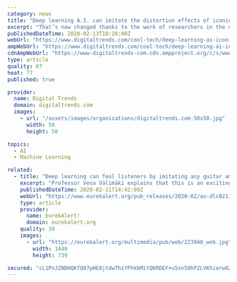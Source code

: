 ```yaml
---
category: news
title: "Deep learning A.I. can imitate the distortion effects of iconic guitar gods"
excerpt: "That’s now changed thanks to the work of researchers in the department of signal processing and acoustics at Finland’s Aalto University. Using deep learning artificial intelligence (A.I.), they have created a neural network for guitar distortion modeling that, for the first time, can fool blind-test listeners into thinking it’s the ..."
publishedDateTime: 2020-02-13T18:28:00Z
webUrl: "https://www.digitaltrends.com/cool-tech/deep-learning-ai-iconic-guitar-amps/"
ampWebUrl: "https://www.digitaltrends.com/cool-tech/deep-learning-ai-iconic-guitar-amps/?amp"
cdnAmpWebUrl: "https://www-digitaltrends-com.cdn.ampproject.org/c/s/www.digitaltrends.com/cool-tech/deep-learning-ai-iconic-guitar-amps/?amp"
type: article
quality: 67
heat: 77
published: true

provider:
  name: Digital Trends
  domain: digitaltrends.com
  images:
    - url: "/assets/images/organizations/digitaltrends.com-50x50.jpg"
      width: 50
      height: 50

topics:
  - AI
  - Machine Learning

related:
  - title: "Deep learning can fool listeners by imitating any guitar amplifier"
    excerpt: "Professor Vesa Välimäki explains that this is an exciting development in deep learning, 'Deep neural networks for guitar distortion modelling has been tested before, but this is the first time, where blind-test listeners couldn't tell the difference between a recording and a fake distorted guitar sound! This is akin to when the computer first ..."
    publishedDateTime: 2020-02-11T14:42:00Z
    webUrl: "https://www.eurekalert.org/pub_releases/2020-02/au-dlc021120.php"
    type: article
    provider:
      name: EurekAlert!
      domain: eurekalert.org
    quality: 39
    images:
      - url: "https://eurekalert.org/multimedia/pub/web/223948_web.jpg"
        width: 1440
        height: 739

secured: "cL1PnJZNDHQKfQ87pHE8jtdwThiYPhkbMitQ6RDEF+u5xn59hPZLVKhierw8Z7mfoH5C5IpdPQkk1ak4HQ0Kn1lXOIo0ZUHR+f2SmmNhoTj6xtobq485H40Fc7d0KjIp6pJ2KjdA9+fXOqPxQl5grVI+VLCVsbzoS3Luj0pu5uTuz+CNf0NvfeT3z6JoYyFeUsc24BQqYSjnjnhXHbZYyIZ45mJhMoQOYW9u20TVLskwnYhJdaQsd0rJXRMdtXaOlYM82DpZSpZieT8jSEDwpwcKhBJ/XMkxuHeLI1BTu1fzG4Fe6cXtxFRudpxatDhs04iS/9GmN/gB+/nJ3MIqQTnaBnDsDa4KADxV+L0jj6HMGycmwHF4Yfpd7O2H5RI7kIndraBQ2y0CPLBuLcfNz8kPpkEMuVtV2oCmNpy4InEiRwuUSQ+mI/0yQK3+elAWIoMJqW3sKl3KLk7pdjlDaIf8ll8KByIX6GJr0DLAlUA=;UpBBQm4PFCASpEsufwjbkA=="
---
```


